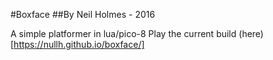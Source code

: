 #Boxface
##By Neil Holmes - 2016

A simple platformer in lua/pico-8
Play the current build (here)[https://nullh.github.io/boxface/]

